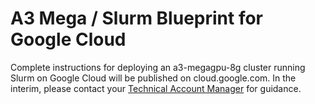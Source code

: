# A3 Mega / Slurm Blueprint for Google Cloud

Complete instructions for deploying an a3-megagpu-8g cluster running Slurm on
Google Cloud will be published on cloud.google.com. In the interim, please
contact your [Technical Account Manager][tam] for guidance.

[tam]: https://cloud.google.com/tam
